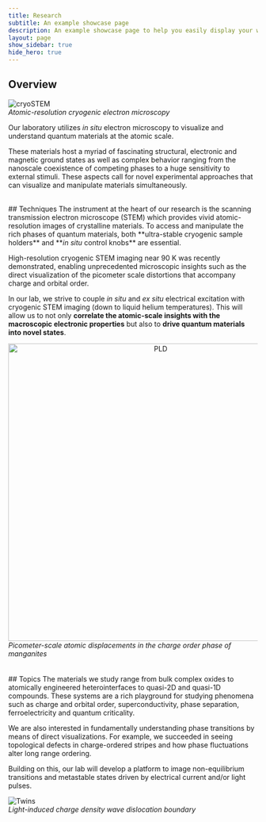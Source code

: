 ```yaml
---
title: Research
subtitle: An example showcase page
description: An example showcase page to help you easily display your work
layout: page
show_sidebar: true
hide_hero: true
---
```


## Overview

![cryoSTEM](../img/cryoSTEM2.png)
<br><em>Atomic-resolution cryogenic electron microscopy</em>

Our laboratory utilizes <em>in situ</em> electron microscopy to visualize and understand quantum materials at the atomic scale.

These materials host a myriad of fascinating structural, electronic and magnetic ground states as well as complex behavior
ranging from the nanoscale coexistence of competing phases to a huge sensitivity to external stimuli.
These aspects call for novel experimental approaches that can visualize and manipulate materials simultaneously.

<br/>
## Techniques
The instrument at the heart of our research is the scanning transmission electron microscope (STEM) which
provides vivid atomic-resolution images of crystalline materials. To access and manipulate the rich phases of
quantum materials, both **ultra-stable cryogenic sample holders** and **<em>in situ</em> control knobs** are essential.

High-resolution cryogenic STEM imaging near 90 K was recently demonstrated, enabling unprecedented microscopic insights
such as the direct visualization of the picometer scale distortions that accompany charge and orbital order.

In our lab, we strive to couple <em>in situ</em> and <em>ex situ</em> electrical excitation with cryogenic STEM imaging (down to liquid helium
temperatures). This will allow us to not only **correlate the atomic-scale insights
with the macroscopic electronic properties** but also to **drive quantum materials into novel states**.
<center>
<img src="../img/PLD.png" alt="PLD"  align ="left" width="600"/>
</center>
<br><em>Picometer-scale atomic displacements in the charge order phase of manganites</em>


<br/>
<br/>
<br/>
## Topics
The materials we study range from bulk complex oxides to atomically engineered heterointerfaces to quasi-2D
and quasi-1D compounds. These systems are a rich playground for studying phenomena such as charge and orbital order,
superconductivity, phase separation, ferroelectricity and quantum criticality.

We are also interested in fundamentally understanding phase transitions by means of direct visualizations.
For example, we succeeded in seeing topological defects in charge-ordered stripes and how phase fluctuations
alter long range ordering. 

Building on this, our lab will develop a platform to image non-equilibrium transitions and metastable
states driven by electrical current and/or light pulses.

![Twins](../img/Twins.png)
<br><em>Light-induced charge density wave dislocation boundary</em>


